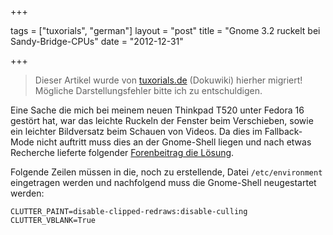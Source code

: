 +++

tags = ["tuxorials", "german"]
layout = "post"
title = "Gnome 3.2 ruckelt bei Sandy-Bridge-CPUs"
date = "2012-12-31"

+++

>
> Dieser Artikel wurde von [tuxorials.de](http://tuxorials.de) (Dokuwiki) hierher migriert!
> Mögliche Darstellungsfehler bitte ich zu entschuldigen.
>


Eine Sache die mich bei meinem neuen Thinkpad T520 unter Fedora 16
gestört hat, war das leichte Ruckeln der Fenster beim Verschieben, sowie
ein leichter Bildversatz beim Schauen von Videos. Da dies im
Fallback-Mode nicht auftritt muss dies an der Gnome-Shell liegen und
nach etwas Recherche lieferte folgender 
[Forenbeitrag die Lösung](http://www.fedoraforum.org/forum/showpost.php?p=1541459&postcount=9 "http://www.fedoraforum.org/forum/showpost.php?p=1541459&postcount=9").

Folgende Zeilen müssen in die, noch zu erstellende, Datei
`/etc/environment` eingetragen werden und nachfolgend muss die
Gnome-Shell neugestartet werden:

```
CLUTTER_PAINT=disable-clipped-redraws:disable-culling
CLUTTER_VBLANK=True
```
